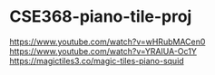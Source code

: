 # CSE368-piano-tile-proj


https://www.youtube.com/watch?v=wHRubMACen0
https://www.youtube.com/watch?v=YRAIUA-Oc1Y
https://magictiles3.co/magic-tiles-piano-squid

